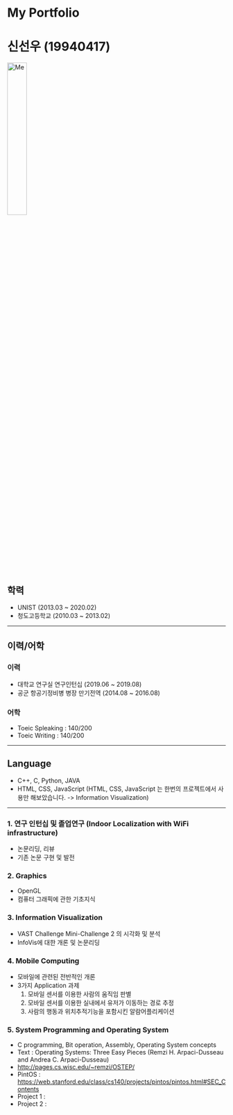 # My Portfolio

# 신선우 (19940417)

<img src="https://github.com/Sunny8747/Univ_Study_Public/blob/master/2020.6.2-3688.jpg" width="30%" title="px(픽셀) 크기 설정" alt="Me"></img>

## 학력

- UNIST (2013.03 ~ 2020.02)
- 청도고등학교 (2010.03 ~ 2013.02)

<hr>

## 이력/어학

### 이력

- 대학교 연구실 연구인턴십 (2019.06 ~ 2019.08)
- 공군 항공기정비병 병장 만기전역 (2014.08 ~ 2016.08)

### 어학

- Toeic Spleaking : 140/200
- Toeic Writing : 140/200

<hr>

## Language

- C++, C, Python, JAVA
- HTML, CSS, JavaScript (HTML, CSS, JavaScript 는 한번의 프로젝트에서 사용만 해보았습니다. -> Information Visualization)

<hr>

### 1. 연구 인턴십 및 졸업연구 (Indoor Localization with WiFi infrastructure)

- 논문리딩, 리뷰
- 기존 논문 구현 및 발전

### 2. Graphics

- OpenGL
- 컴퓨터 그래픽에 관한 기초지식

### 3. Information Visualization

- VAST Challenge Mini-Challenge 2 의 시각화 및 분석
- InfoVis에 대한 개론 및 논문리딩

### 4. Mobile Computing

- 모바일에 관련된 전반적인 개론
- 3가지 Application 과제
  1. 모바일 센서를 이용한 사람의 움직임 판별
  2. 모바일 센서를 이용한 실내에서 유저가 이동하는 경로 추정
  3. 사람의 행동과 위치추적기능을 포함시킨 알람어플리케이션

### 5. System Programming and Operating System

- C programming, Bit operation, Assembly, Operating System concepts
- Text : Operating Systems: Three Easy Pieces (Remzi H. Arpaci-Dusseau and Andrea C. Arpaci-Dusseau)
- http://pages.cs.wisc.edu/~remzi/OSTEP/
- PintOS : <https://web.stanford.edu/class/cs140/projects/pintos/pintos.html#SEC_Contents>
- Project 1 :
- Project 2 :
